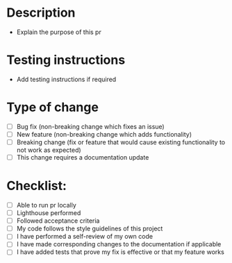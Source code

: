 # Description

-   Explain the purpose of this pr

# Testing instructions

-   Add testing instructions if required

# Type of change

-   [ ] Bug fix (non-breaking change which fixes an issue)
-   [ ] New feature (non-breaking change which adds functionality)
-   [ ] Breaking change (fix or feature that would cause existing functionality to not work as expected)
-   [ ] This change requires a documentation update

# Checklist:

-   [ ] Able to run pr locally
-   [ ] Lighthouse performed
-   [ ] Followed acceptance criteria
-   [ ] My code follows the style guidelines of this project
-   [ ] I have performed a self-review of my own code
-   [ ] I have made corresponding changes to the documentation if applicable
-   [ ] I have added tests that prove my fix is effective or that my feature works
